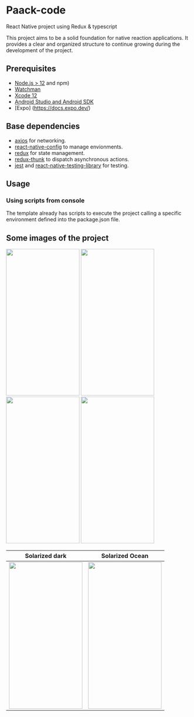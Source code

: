 # Paack-code
React Native project using Redux &amp; typescript

This project aims to be a solid foundation for native reaction applications. It provides a clear and organized structure to continue growing during the development of the project.
## Prerequisites

- [Node.js > 12](https://nodejs.org) and npm)
- [Watchman](https://facebook.github.io/watchman)
- [Xcode 12](https://developer.apple.com/xcode)
- [Android Studio and Android SDK](https://developer.android.com/studio)
- [Expo] (https://docs.expo.dev/)

## Base dependencies

- [axios](https://github.com/axios/axios) for networking.
- [react-native-config](https://github.com/luggit/react-native-config) to manage envionments.
- [redux](https://redux.js.org/) for state management.
- [redux-thunk](https://github.com/gaearon/redux-thunk) to dispatch asynchronous actions.
- [jest](https://facebook.github.io/jest/) and [react-native-testing-library](https://callstack.github.io/react-native-testing-library/) for testing.

## Usage

### Using scripts from console

The template already has scripts to execute the project calling a specific environment defined into the package.json file. 


## Some images of the project

<img src="https://user-images.githubusercontent.com/61159123/146764146-a0a44baf-f5f9-4467-aea7-f66890e8a105.png" data-canonical-src="https://gyazo.com/eb5c5741b6a9a16c692170a41a49c858.png" width="200" height="400" />

<img src="https://user-images.githubusercontent.com/61159123/146764150-dc85d848-cc32-4ccd-8a7a-27c442e000ce.png" data-canonical-src="https://gyazo.com/eb5c5741b6a9a16c692170a41a49c858.png" width="200" height="400" />

<img src="https://user-images.githubusercontent.com/61159123/146764142-391b94ae-ccaa-423e-86c4-ef60f4c26402.png" data-canonical-src="https://gyazo.com/eb5c5741b6a9a16c692170a41a49c858.png" width="200" height="400" />

<img src="https://user-images.githubusercontent.com/61159123/146764135-0326ff65-766c-4cc2-81f4-5007552d039b.png" data-canonical-src="https://gyazo.com/eb5c5741b6a9a16c692170a41a49c858.png" width="200" height="400" />

Solarized dark             |  Solarized Ocean           
:-------------------------:|:--------------------------:
<img src="https://user-images.githubusercontent.com/61159123/146764142-391b94ae-ccaa-423e-86c4-ef60f4c26402.png" data-canonical-src="https://gyazo.com/eb5c5741b6a9a16c692170a41a49c858.png" width="200" height="400" />  |  <img src="https://user-images.githubusercontent.com/61159123/146764142-391b94ae-ccaa-423e-86c4-ef60f4c26402.png" data-canonical-src="https://gyazo.com/eb5c5741b6a9a16c692170a41a49c858.png" width="200" height="400" />

